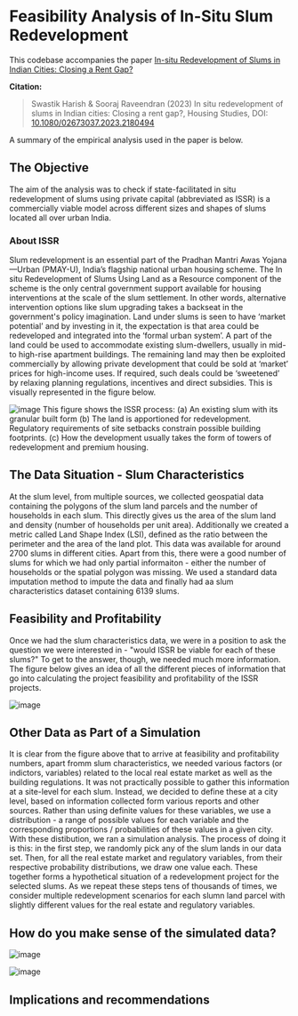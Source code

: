 
# Feasibility Analysis of In-Situ Slum Redevelopment

This codebase accompanies the paper [In-situ Redevelopment of Slums in Indian Cities: Closing a Rent Gap?](https://www.tandfonline.com/doi/full/10.1080/02673037.2023.2180494)

**Citation:** 
>    Swastik Harish & Sooraj Raveendran (2023) In situ redevelopment of slums in Indian cities: Closing a rent gap?, Housing Studies, DOI: [10.1080/02673037.2023.2180494](https://www.tandfonline.com/doi/full/10.1080/02673037.2023.2180494)

A summary of the empirical analysis used in the paper is below.

## The Objective

The aim of the analysis was to check if state-facilitated in situ redevelopment of slums using private capital (abbreviated as ISSR) is a commercially viable model across different sizes and shapes of slums located all over urban India. 

### About ISSR

Slum redevelopment is an essential part of the Pradhan Mantri Awas Yojana—Urban (PMAY-U), India’s flagship national urban housing scheme. The In situ Redevelopment of Slums Using Land as a Resource component of the scheme is the only central government support available for housing interventions at the scale of the slum settlement. In other words, alternative intervention options like slum upgrading takes a backseat in the government's policy imagination. Land under slums is seen to have ‘market potential’ and by investing in it, the expectation is that area could be redeveloped and integrated into the ‘formal urban system’. A part of the land could be used to accommodate existing slum-dwellers, usually in mid- to high-rise apartment buildings. The remaining land may then be exploited commercially by allowing private development that could be sold at ‘market’ prices for high-income uses. If required, such deals could be ‘sweetened’ by relaxing planning regulations, incentives and direct subsidies. This is visually represented in the figure below. 

![image](https://user-images.githubusercontent.com/10476691/222949904-325b05e9-cf39-47d0-87a2-c8958b9fdfc7.png)
This figure shows the ISSR process: (a) An existing slum with its granular built form (b) The land is apportioned for redevelopment. Regulatory requirements of site setbacks constrain possible building footprints. (c) How the development usually takes the form of towers of redevelopment and premium housing.

## The Data Situation - Slum Characteristics

At the slum level, from multiple sources, we collected geospatial data containing the polygons of the slum land parcels and the number of households in each slum. This directly gives us the area of the slum land and density (number of households per unit area). Additionally we created a metric called Land Shape Index (LSI), defined as the ratio between the perimeter and the area of the land plot. This data was available for around 2700 slums in different cities. Apart from this, there were a good number of slums for which we had only partial informaiton - either the number of households or the spatial polygon was missing. We used a standard data imputation method to impute the data and finally had aa slum characteristics dataset containing 6139 slums. 

## Feasibility and Profitability

Once we had the slum characteristics data, we were in a position to ask the question we were interested in - "would ISSR be viable for each of these slums?" To get to the answer, though, we needed much more information. The figure below gives an idea of all the different pieces of information that go into calculating the project feasibility and profitability of the ISSR projects. 

![image](https://user-images.githubusercontent.com/10476691/222950712-744a60ad-1911-4c72-91d3-5d1799d68e7a.png)


## Other Data as Part of a Simulation

It is clear from the figure above that to arrive at feasibility and profitability numbers, apart fromm slum characteristics, we needed various factors (or indictors, variables) related to the local real estate market as well as the building regulations. It was not practically possible to gather this information at a site-level for each slum. Instead, we decided to define these at a city level, based on information collected form various reports and other sources. Rather than using definite values for these variables, we use a distribution - a range of possible values for each variable and the corresponding proportions / probabilities of these values in a given city. With these distibution, we ran a simulation analysis. The process of doing it is this: in the first step, we randomly pick any of the slum lands in our data set. Then, for all the real estate market and regulatory variables, from their respective probability distributions, we draw one value each. These together forms a hypothetical situation of a redevelopment project for the selected slums. As we repeat these steps tens of thousands of times, we consider multiple redevelopment scenarios for each slumn land parcel with slightly different values for the real estate and regulatory variables. 

## How do you make sense of the simulated data?

![image](https://user-images.githubusercontent.com/10476691/222952458-be3e44c9-55d3-4c0d-b8ba-e18a3acd7dfe.png)

![image](https://user-images.githubusercontent.com/10476691/222952485-bfc151bb-1b4e-449e-aef5-2f51a1a9b6c7.png)



## Implications and recommendations

